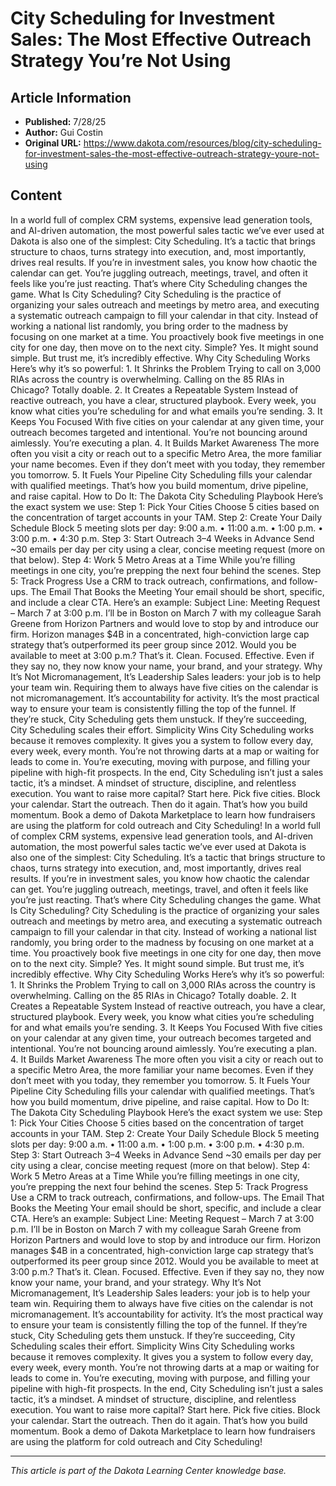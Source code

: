 # City Scheduling for Investment Sales: The Most Effective Outreach Strategy You’re Not Using

## Article Information
- **Published:** 7/28/25
- **Author:** Gui Costin
- **Original URL:** https://www.dakota.com/resources/blog/city-scheduling-for-investment-sales-the-most-effective-outreach-strategy-youre-not-using

## Content

In a world full of complex CRM systems, expensive lead generation tools, and AI-driven automation, the most powerful sales tactic we’ve ever used at Dakota is also one of the simplest: City Scheduling. It’s a tactic that brings structure to chaos, turns strategy into execution, and, most importantly, drives real results. If you’re in investment sales, you know how chaotic the calendar can get. You’re juggling outreach, meetings, travel, and often it feels like you’re just reacting. That’s where City Scheduling changes the game. What Is City Scheduling? City Scheduling is the practice of organizing your sales outreach and meetings by metro area, and executing a systematic outreach campaign to fill your calendar in that city. Instead of working a national list randomly, you bring order to the madness by focusing on one market at a time. You proactively book five meetings in one city for one day, then move on to the next city. Simple? Yes. It might sound simple. But trust me, it’s incredibly effective. Why City Scheduling Works Here’s why it’s so powerful: 1. It Shrinks the Problem Trying to call on 3,000 RIAs across the country is overwhelming. Calling on the 85 RIAs in Chicago? Totally doable. 2. It Creates a Repeatable System Instead of reactive outreach, you have a clear, structured playbook. Every week, you know what cities you’re scheduling for and what emails you’re sending. 3. It Keeps You Focused With five cities on your calendar at any given time, your outreach becomes targeted and intentional. You’re not bouncing around aimlessly. You’re executing a plan. 4. It Builds Market Awareness The more often you visit a city or reach out to a specific Metro Area, the more familiar your name becomes. Even if they don’t meet with you today, they remember you tomorrow. 5. It Fuels Your Pipeline City Scheduling fills your calendar with qualified meetings. That’s how you build momentum, drive pipeline, and raise capital. How to Do It: The Dakota City Scheduling Playbook Here’s the exact system we use: Step 1: Pick Your Cities Choose 5 cities based on the concentration of target accounts in your TAM. Step 2: Create Your Daily Schedule Block 5 meeting slots per day: 9:00 a.m. • 11:00 a.m. • 1:00 p.m. • 3:00 p.m. • 4:30 p.m. Step 3: Start Outreach 3–4 Weeks in Advance Send ~30 emails per day per city using a clear, concise meeting request (more on that below). Step 4: Work 5 Metro Areas at a Time While you’re filling meetings in one city, you’re prepping the next four behind the scenes. Step 5: Track Progress Use a CRM to track outreach, confirmations, and follow-ups. The Email That Books the Meeting Your email should be short, specific, and include a clear CTA. Here’s an example: Subject Line: Meeting Request – March 7 at 3:00 p.m. I’ll be in Boston on March 7 with my colleague Sarah Greene from Horizon Partners and would love to stop by and introduce our firm. Horizon manages $4B in a concentrated, high-conviction large cap strategy that’s outperformed its peer group since 2012. Would you be available to meet at 3:00 p.m.? That’s it. Clean. Focused. Effective. Even if they say no, they now know your name, your brand, and your strategy. Why It’s Not Micromanagement, It’s Leadership Sales leaders: your job is to help your team win. Requiring them to always have five cities on the calendar is not micromanagement. It’s accountability for activity. It’s the most practical way to ensure your team is consistently filling the top of the funnel. If they’re stuck, City Scheduling gets them unstuck. If they’re succeeding, City Scheduling scales their effort. Simplicity Wins City Scheduling works because it removes complexity. It gives you a system to follow every day, every week, every month. You’re not throwing darts at a map or waiting for leads to come in. You’re executing, moving with purpose, and filling your pipeline with high-fit prospects. In the end, City Scheduling isn’t just a sales tactic, it’s a mindset. A mindset of structure, discipline, and relentless execution. You want to raise more capital? Start here. Pick five cities. Block your calendar. Start the outreach. Then do it again. That’s how you build momentum. Book a demo of Dakota Marketplace to learn how fundraisers are using the platform for cold outreach and City Scheduling! In a world full of complex CRM systems, expensive lead generation tools, and AI-driven automation, the most powerful sales tactic we’ve ever used at Dakota is also one of the simplest: City Scheduling. It’s a tactic that brings structure to chaos, turns strategy into execution, and, most importantly, drives real results. If you’re in investment sales, you know how chaotic the calendar can get. You’re juggling outreach, meetings, travel, and often it feels like you’re just reacting. That’s where City Scheduling changes the game. What Is City Scheduling? City Scheduling is the practice of organizing your sales outreach and meetings by metro area, and executing a systematic outreach campaign to fill your calendar in that city. Instead of working a national list randomly, you bring order to the madness by focusing on one market at a time. You proactively book five meetings in one city for one day, then move on to the next city. Simple? Yes. It might sound simple. But trust me, it’s incredibly effective. Why City Scheduling Works Here’s why it’s so powerful: 1. It Shrinks the Problem Trying to call on 3,000 RIAs across the country is overwhelming. Calling on the 85 RIAs in Chicago? Totally doable. 2. It Creates a Repeatable System Instead of reactive outreach, you have a clear, structured playbook. Every week, you know what cities you’re scheduling for and what emails you’re sending. 3. It Keeps You Focused With five cities on your calendar at any given time, your outreach becomes targeted and intentional. You’re not bouncing around aimlessly. You’re executing a plan. 4. It Builds Market Awareness The more often you visit a city or reach out to a specific Metro Area, the more familiar your name becomes. Even if they don’t meet with you today, they remember you tomorrow. 5. It Fuels Your Pipeline City Scheduling fills your calendar with qualified meetings. That’s how you build momentum, drive pipeline, and raise capital. How to Do It: The Dakota City Scheduling Playbook Here’s the exact system we use: Step 1: Pick Your Cities Choose 5 cities based on the concentration of target accounts in your TAM. Step 2: Create Your Daily Schedule Block 5 meeting slots per day: 9:00 a.m. • 11:00 a.m. • 1:00 p.m. • 3:00 p.m. • 4:30 p.m. Step 3: Start Outreach 3–4 Weeks in Advance Send ~30 emails per day per city using a clear, concise meeting request (more on that below). Step 4: Work 5 Metro Areas at a Time While you’re filling meetings in one city, you’re prepping the next four behind the scenes. Step 5: Track Progress Use a CRM to track outreach, confirmations, and follow-ups. The Email That Books the Meeting Your email should be short, specific, and include a clear CTA. Here’s an example: Subject Line: Meeting Request – March 7 at 3:00 p.m. I’ll be in Boston on March 7 with my colleague Sarah Greene from Horizon Partners and would love to stop by and introduce our firm. Horizon manages $4B in a concentrated, high-conviction large cap strategy that’s outperformed its peer group since 2012. Would you be available to meet at 3:00 p.m.? That’s it. Clean. Focused. Effective. Even if they say no, they now know your name, your brand, and your strategy. Why It’s Not Micromanagement, It’s Leadership Sales leaders: your job is to help your team win. Requiring them to always have five cities on the calendar is not micromanagement. It’s accountability for activity. It’s the most practical way to ensure your team is consistently filling the top of the funnel. If they’re stuck, City Scheduling gets them unstuck. If they’re succeeding, City Scheduling scales their effort. Simplicity Wins City Scheduling works because it removes complexity. It gives you a system to follow every day, every week, every month. You’re not throwing darts at a map or waiting for leads to come in. You’re executing, moving with purpose, and filling your pipeline with high-fit prospects. In the end, City Scheduling isn’t just a sales tactic, it’s a mindset. A mindset of structure, discipline, and relentless execution. You want to raise more capital? Start here. Pick five cities. Block your calendar. Start the outreach. Then do it again. That’s how you build momentum. Book a demo of Dakota Marketplace to learn how fundraisers are using the platform for cold outreach and City Scheduling!

---

*This article is part of the Dakota Learning Center knowledge base.*